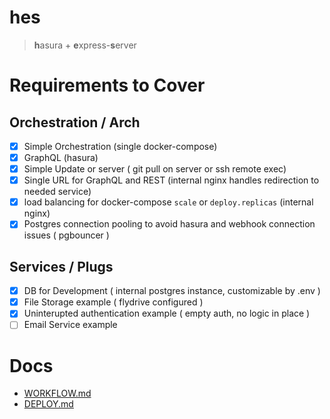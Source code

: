 # hes

> **h**asura + **e**xpress-**s**erver

# Requirements to Cover

## Orchestration / Arch

- [x] Simple Orchestration (single docker-compose)
- [x] GraphQL (hasura)
- [x] Simple Update or server ( git pull on server or ssh remote exec)
- [x] Single URL for GraphQL and REST (internal nginx handles redirection to
      needed service)
- [x] load balancing for docker-compose `scale` or `deploy.replicas` (internal
      nginx)
- [x] Postgres connection pooling to avoid hasura and webhook connection issues
      ( pgbouncer )

## Services / Plugs

- [x] DB for Development ( internal postgres instance, customizable by .env )
- [x] File Storage example ( flydrive configured )
- [x] Uninterupted authentication example ( empty auth, no logic in place )
- [ ] Email Service example

# Docs

- [WORKFLOW.md](WORKFLOW.md)
- [DEPLOY.md](DEPLOY.md)

